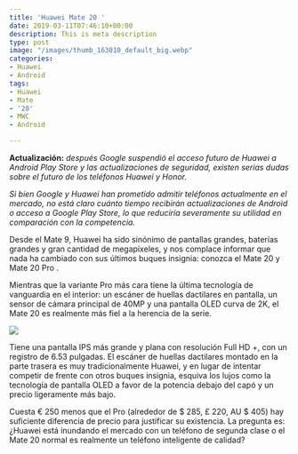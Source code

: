 ```yaml
---
title: 'Huawei Mate 20 '
date: 2019-03-11T07:46:10+00:00
description: This is meta description
type: post
image: "/images/thumb_163010_default_big.webp"
categories:
- Huawei
- Android
tags:
- Huawei
- Mate
- '20'
- MWC
- Android

---
```

**Actualización:** _después Google suspendió el acceso futuro de Huawei a Android Play Store y las actualizaciones de seguridad, existen serias dudas sobre el futuro de los teléfonos Huawei y Honor._

_Si bien Google y Huawei han prometido admitir teléfonos actualmente en el mercado, no está claro cuánto tiempo recibirán actualizaciones de Android o acceso a Google Play Store, lo que reduciría severamente su utilidad en comparación con la competencia._

Desde el Mate 9, Huawei ha sido sinónimo de pantallas grandes, baterías grandes y gran cantidad de megapíxeles, y nos complace informar que nada ha cambiado con sus últimos buques insignia: conozca el Mate 20 y Mate 20 Pro .

Mientras que la variante Pro más cara tiene la última tecnología de vanguardia en el interior: un escáner de huellas dactilares en pantalla, un sensor de cámara principal de 40MP y una pantalla OLED curva de 2K, el Mate 20 es realmente más fiel a la herencia de la serie.

![](https://cde.peru.com//ima/0/1/8/6/4/1864522/924x530/huawei-mate-20-pro.jpg)

Tiene una pantalla IPS más grande y plana con resolución Full HD +, con un registro de 6.53 pulgadas. El escáner de huellas dactilares montado en la parte trasera es muy tradicionalmente Huawei, y en lugar de intentar competir de frente con otros buques insignia, esquiva los lujos como la tecnología de pantalla OLED a favor de la potencia debajo del capó y un precio ligeramente más bajo.

Cuesta € 250 menos que el Pro (alrededor de $ 285, £ 220, AU $ 405) hay suficiente diferencia de precio para justificar su existencia. La pregunta es: ¿Huawei está inundando el mercado con un teléfono de segunda clase o el Mate 20 normal es realmente un teléfono inteligente de calidad?